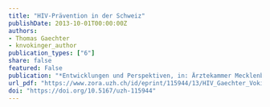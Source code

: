 ```yaml
---
title: "HIV-Prävention in der Schweiz"
publishDate: 2013-10-01T00:00:00Z
authors: 
- Thomas Gaechter
- knvokinger_author
publication_types: ["6"]
share: false
featured: False
publication: "*Entwicklungen und Perspektiven, in: Ärztekammer Mecklenburg-Vorpommern (Hrsg.), Die Dekriminalisierungsaspekte und ihre rechtlichen Folgen, 5. Workshop des AIDS-Ausschusses der Ärztekammer Mecklenburg-Vorpommern 2013*"
url_pdf: "https://www.zora.uzh.ch/id/eprint/115944/13/HIV_Gaechter_Vokinger.pdf"
doi: "https://doi.org/10.5167/uzh-115944"
---
```

